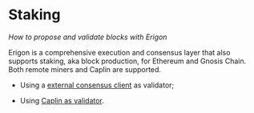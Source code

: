 # Staking

*How to propose and validate blocks with Erigon*

Erigon is a comprehensive execution and consensus layer that also supports staking, aka block production, for Ethereum and Gnosis Chain. Both remote miners and Caplin are supported.

- Using a [external consensus client](/advanced/bp-ext.md) as validator;

- Using [Caplin as validator](/advanced/bp-caplin.md).
